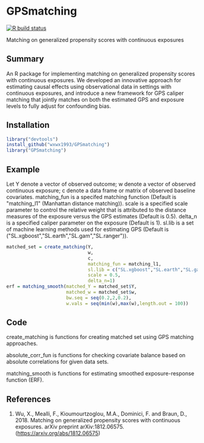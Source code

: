 # GPSmatching


[![R build status](https://github.com/Naeemkh/GPSmatching/workflows/R-CMD-check/badge.svg)](https://github.com/Naeemkh/GPSmatching/actions)



Matching on generalized propensity scores with continuous exposures

## Summary

An R package for implementing matching on generalized propensity scores with continuous exposures. We developed an innovative approach for estimating causal effects using observational data in settings with continuous exposures, and introduce a new framework for GPS caliper matching that jointly matches on both the estimated GPS and exposure levels to fully adjust for confounding bias.

## Installation
```r
library("devtools")
install_github("wxwx1993/GPSmatching")
library("GPSmatching")
```

## Example
Let Y denote a vector of observed outcome; w denote a vector of observed continuous exposure; c denote a data frame or matrix of observed baseline covariates.
matching_fun is a specifed matching function (Default is "matching_l1" (Manhattan distance matching)).
scale is a specified scale parameter to control the relative weight that is attributed to the distance measures of the exposure versus the GPS estimates (Default is 0.5).
delta_n is a specified caliper parameter on the exposure (Default is 1).
sl.lib is a set of machine learning methods used for estimating GPS (Default is ("SL.xgboost","SL.earth","SL.gam","SL.ranger")).
```r
matched_set = create_matching(Y,
                              w,
                              c,
                              matching_fun = matching_l1,
                              sl.lib = c("SL.xgboost","SL.earth","SL.gam","SL.ranger"),
                              scale = 0.5,
                              delta_n=1)
erf = matching_smooth(matched_Y = matched_set$Y,
                      matched_w = matched_set$w,
                      bw.seq = seq(0.2,2,0.2),
                      w.vals = seq(min(w),max(w),length.out = 100))
```
        
## Code
create_matching is functions for creating matched set using GPS matching approaches.

absolute_corr_fun is functions for checking covariate balance based on absolute correlations for given data sets.

matching_smooth is functions for estimating smoothed exposure-response function (ERF).

## References

1. Wu, X., Mealli, F., Kioumourtzoglou, M.A., Dominici, F. and Braun, D., 2018. Matching on generalized propensity scores with continuous exposures. arXiv preprint arXiv:1812.06575. (https://arxiv.org/abs/1812.06575)

